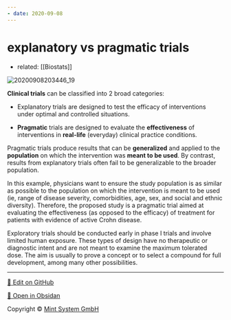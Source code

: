 ```yaml
---
- date: 2020-09-08
---
```


# explanatory vs pragmatic trials

- related: [[Biostats]]

![20200908203446_19](https://photos.thisispiggy.com/file/wikiFiles/20200908203446_19.png)

**Clinical trials** can be classified into 2 broad categories:

- Explanatory trials are designed to test the efficacy of interventions under optimal and controlled situations.

- **Pragmatic** trials are designed to evaluate the **effectiveness** of interventions in **real-life** (everyday) clinical practice conditions.

Pragmatic trials produce results that can be **generalized** and applied to the **population** on which the intervention was **meant to be used**.  By contrast, results from explanatory trials often fail to be generalizable to the broader population.

In this example, physicians want to ensure the study population is as similar as possible to the population on which the intervention is meant to be used (ie, range of disease severity, comorbidities, age, sex, and social and ethnic diversity).  Therefore, the proposed study is a pragmatic trial aimed at evaluating the effectiveness (as opposed to the efficacy) of treatment for patients with evidence of active Crohn disease.

Exploratory trials should be conducted early in phase I trials and involve limited human exposure.  These types of design have no therapeutic or diagnostic intent and are not meant to examine the maximum tolerated dose.  The aim is usually to prove a concept or to select a compound for full development, among many other possibilities.


<hr>

[📝 Edit on GitHub](https://github.com/Mint-System/Knowledge/blob/master/explanatory%20vs%20pragmatic%20trials.md)

[📂 Open in Obsidan](obsidian://open?vault=Knowledge%20Mint%20System&file=explanatory%20vs%20pragmatic%20trials.md ':target=_self')

<footer>Copyright © <a href="https://www.mint-system.ch/">Mint System GmbH</a></footer>